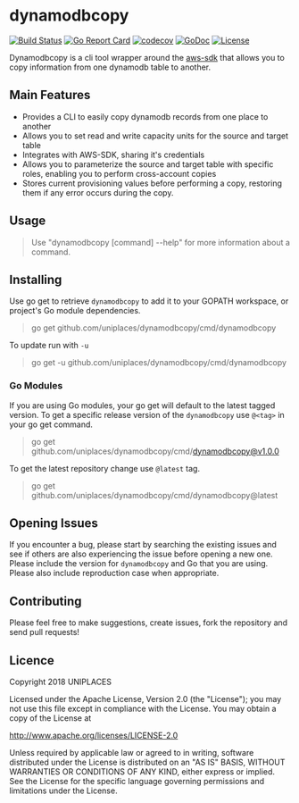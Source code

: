 # dynamodbcopy

[![Build Status](https://travis-ci.org/uniplaces/dynamodbcopy.svg?branch=master)](https://travis-ci.org/uniplaces/dynamodbcopy)
[![Go Report Card](https://goreportcard.com/badge/github.com/uniplaces/dynamodbcopy)](https://goreportcard.com/report/github.com/uniplaces/dynamodbcopy)
[![codecov](https://codecov.io/gh/uniplaces/dynamodbcopy/branch/master/graph/badge.svg)](https://codecov.io/gh/uniplaces/dynamodbcopy)
[![GoDoc](https://godoc.org/github.com/uniplaces/dynamodbcopy?status.svg)](https://godoc.org/github.com/uniplaces/dynamodbcopy)
[![License](http://img.shields.io/:license-apache-blue.svg)](http://www.apache.org/licenses/LICENSE-2.0.html)

Dynamodbcopy is a cli tool wrapper around the [aws-sdk](https://github.com/aws/aws-sdk-go) that allows you to copy information from one dynamodb table to another.

## Main Features

- Provides a CLI to easily copy dynamodb records from one place to another
- Allows you to set read and write capacity units for the source and target table
- Integrates with AWS-SDK, sharing it's credentials
- Allows you to parameterize the source and target table with specific roles, enabling you to perform cross-account copies
- Stores current provisioning values before performing a copy, restoring them if any error occurs during the copy.

## Usage

> Use "dynamodbcopy [command] --help" for more information about a command.

## Installing

Use go get to retrieve `dynamodbcopy` to add it to your GOPATH workspace, or project's Go module dependencies.

> go get github.com/uniplaces/dynamodbcopy/cmd/dynamodbcopy

To update run with `-u`

> go get -u github.com/uniplaces/dynamodbcopy/cmd/dynamodbcopy

### Go Modules

If you are using Go modules, your go get will default to the latest tagged version. To get a specific release version of the `dynamodbcopy` use `@<tag>` in your go get command.

> go get github.com/uniplaces/dynamodbcopy/cmd/dynamodbcopy@v1.0.0

To get the latest repository change use `@latest` tag.

> go get github.com/uniplaces/dynamodbcopy/cmd/dynamodbcopy@latest

## Opening Issues

If you encounter a bug, please start by searching the existing issues and see if others are also experiencing the issue before opening a new one. Please include the version for `dynamodbcopy` and Go that you are using. Please also include reproduction case when appropriate.

## Contributing

Please feel free to make suggestions, create issues, fork the repository and send pull requests!

## Licence

Copyright 2018 UNIPLACES

Licensed under the Apache License, Version 2.0 (the "License"); you may not use this file except in compliance with the License. You may obtain a copy of the License at

http://www.apache.org/licenses/LICENSE-2.0

Unless required by applicable law or agreed to in writing, software distributed under the License is distributed on an "AS IS" BASIS, WITHOUT WARRANTIES OR CONDITIONS OF ANY KIND, either express or implied. See the License for the specific language governing permissions and limitations under the License.
